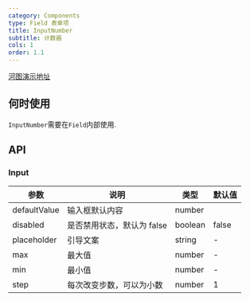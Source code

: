 ```yaml
---
category: Components
type: Field 表单项
title: InputNumber
subtitle: 计数器
cols: 1
order: 1.1
---
```


[河图演示地址](http://beike.plus/guiedit?route=%2Fproject%2Fhetu_demo%2Fhetu%2Fdemo%2FInputNumber)

## 何时使用

`InputNumber`需要在`Field`内部使用.

## API

### Input

| 参数         | 说明                       | 类型    | 默认值 |
| ------------ | -------------------------- | ------- | ------ |
| defaultValue | 输入框默认内容             | number  |        |
| disabled     | 是否禁用状态，默认为 false | boolean | false  |
| placeholder  | 引导文案                   | string  | -      |
| max          | 最大值                     | number  | -      |
| min          | 最小值                     | number  | -      |
| step         | 每次改变步数，可以为小数   | number  | 1      |
